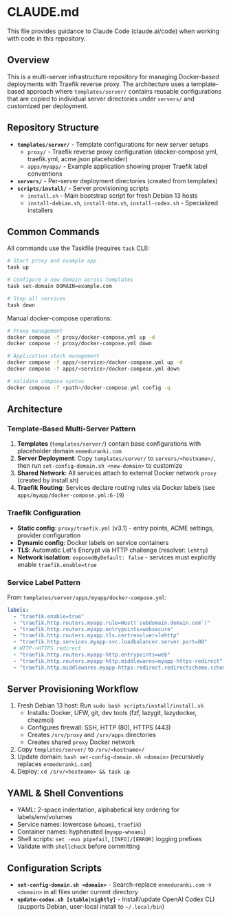 # CLAUDE.md

This file provides guidance to Claude Code (claude.ai/code) when working with code in this repository.

## Overview

This is a multi-server infrastructure repository for managing Docker-based deployments with Traefik reverse proxy. The architecture uses a template-based approach where `templates/server/` contains reusable configurations that are copied to individual server directories under `servers/` and customized per deployment.

## Repository Structure

- **`templates/server/`** - Template configurations for new server setups
  - `proxy/` - Traefik reverse proxy configuration (docker-compose.yml, traefik.yml, acme.json placeholder)
  - `apps/myapp/` - Example application showing proper Traefik label conventions
- **`servers/`** - Per-server deployment directories (created from templates)
- **`scripts/install/`** - Server provisioning scripts
  - `install.sh` - Main bootstrap script for fresh Debian 13 hosts
  - `install-debian.sh`, `install-btm.sh`, `install-codex.sh` - Specialized installers

## Common Commands

All commands use the Taskfile (requires `task` CLI):

```bash
# Start proxy and example app
task up

# Configure a new domain across templates
task set-domain DOMAIN=example.com

# Stop all services
task down
```

Manual docker-compose operations:
```bash
# Proxy management
docker compose -f proxy/docker-compose.yml up -d
docker compose -f proxy/docker-compose.yml down

# Application stack management
docker compose -f apps/<service>/docker-compose.yml up -d
docker compose -f apps/<service>/docker-compose.yml down

# Validate compose syntax
docker compose -f <path>/docker-compose.yml config -q
```

## Architecture

### Template-Based Multi-Server Pattern

1. **Templates** (`templates/server/`) contain base configurations with placeholder domain `enmeduranki.com`
2. **Server Deployment**: Copy `templates/server/` to `servers/<hostname>/`, then run `set-config-domain.sh <new-domain>` to customize
3. **Shared Network**: All services attach to external Docker network `proxy` (created by install.sh)
4. **Traefik Routing**: Services declare routing rules via Docker labels (see `apps/myapp/docker-compose.yml:6-19`)

### Traefik Configuration

- **Static config**: `proxy/traefik.yml` (v3.1) - entry points, ACME settings, provider configuration
- **Dynamic config**: Docker labels on service containers
- **TLS**: Automatic Let's Encrypt via HTTP challenge (resolver: `lehttp`)
- **Network isolation**: `exposedByDefault: false` - services must explicitly enable `traefik.enable=true`

### Service Label Pattern

From `templates/server/apps/myapp/docker-compose.yml`:
```yaml
labels:
  - "traefik.enable=true"
  - "traefik.http.routers.myapp.rule=Host(`subdomain.domain.com`)"
  - "traefik.http.routers.myapp.entrypoints=websecure"
  - "traefik.http.routers.myapp.tls.certresolver=lehttp"
  - "traefik.http.services.myapp-svc.loadbalancer.server.port=80"
  # HTTP->HTTPS redirect
  - "traefik.http.routers.myapp-http.entrypoints=web"
  - "traefik.http.routers.myapp-http.middlewares=myapp-https-redirect"
  - "traefik.http.middlewares.myapp-https-redirect.redirectscheme.scheme=https"
```

## Server Provisioning Workflow

1. Fresh Debian 13 host: Run `sudo bash scripts/install/install.sh`
   - Installs: Docker, UFW, git, dev tools (fzf, lazygit, lazydocker, chezmoi)
   - Configures firewall: SSH, HTTP (80), HTTPS (443)
   - Creates `/srv/proxy` and `/srv/apps` directories
   - Creates shared `proxy` Docker network
2. Copy `templates/server/` to `/srv/<hostname>/`
3. Update domain: `bash set-config-domain.sh <domain>` (recursively replaces `enmeduranki.com`)
4. Deploy: `cd /srv/<hostname> && task up`

## YAML & Shell Conventions

- YAML: 2-space indentation, alphabetical key ordering for labels/env/volumes
- Service names: lowercase (`whoami`, `traefik`)
- Container names: hyphenated (`myapp-whoami`)
- Shell scripts: `set -euo pipefail`, `[INFO]/[ERROR]` logging prefixes
- Validate with `shellcheck` before committing

## Configuration Scripts

- **`set-config-domain.sh <domain>`** - Search-replace `enmeduranki.com` → `<domain>` in all files under current directory
- **`update-codex.sh [stable|nightly]`** - Install/update OpenAI Codex CLI (supports Debian, user-local install to `~/.local/bin`)
